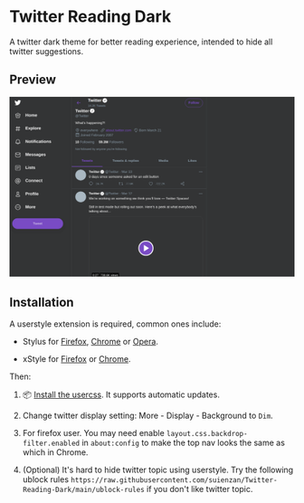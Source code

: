 # Twitter Reading Dark

A twitter dark theme for better reading experience, intended to hide all twitter suggestions.

## Preview

![screenshot.png](images/screenshot.png)

## Installation

A userstyle extension is required, common ones include:

- Stylus for [Firefox](https://addons.mozilla.org/en-US/firefox/addon/styl-us/), [Chrome](https://chrome.google.com/webstore/detail/stylus/clngdbkpkpeebahjckkjfobafhncgmne) or [Opera](https://addons.opera.com/en-gb/extensions/details/stylus/).

- xStyle for [Firefox](https://addons.mozilla.org/firefox/addon/xstyle/) or [Chrome](https://chrome.google.com/webstore/detail/xstyle/hncgkmhphmncjohllpoleelnibpmccpj).

Then:

1. 📦 [Install the usercss](https://github.com/suienzan/Twitter-Reading-Dark/raw/master/twitter-reading-dark.user.css). It supports automatic updates.

2. Change twitter display setting: More - Display - Background to `Dim`.

3. For firefox user. You may need enable `layout.css.backdrop-filter.enabled` in `about:config` to make the top nav looks the same as which in Chrome.

4. (Optional) It's hard to hide twitter topic using userstyle. Try the following ublock rules `https://raw.githubusercontent.com/suienzan/Twitter-Reading-Dark/main/ublock-rules` if you don't like twitter topic.

